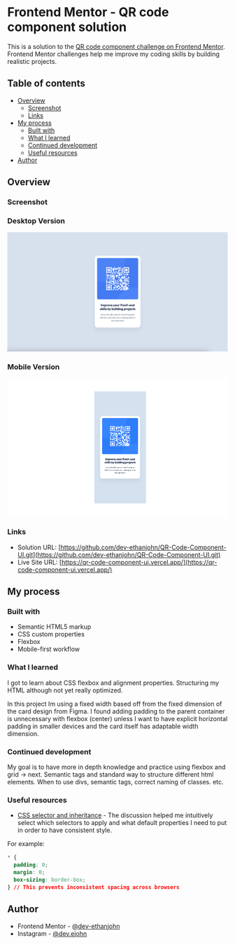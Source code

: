 # Frontend Mentor - QR code component solution

This is a solution to the [QR code component challenge on Frontend Mentor](https://www.frontendmentor.io/challenges/qr-code-component-iux_sIO_H). Frontend Mentor challenges help me improve my coding skills by building realistic projects.

## Table of contents

- [Overview](#overview)
  - [Screenshot](#screenshot)
  - [Links](#links)
- [My process](#my-process)
  - [Built with](#built-with)
  - [What I learned](#what-i-learned)
  - [Continued development](#continued-development)
  - [Useful resources](#useful-resources)
- [Author](#author)

## Overview

### Screenshot

### Desktop Version

![Desktop Version](/images/desktop-view.png)

### Mobile Version

![Mobile Version](/images/mobile-view.png)

### Links

- Solution URL: [https://github.com/dev-ethanjohn/QR-Code-Component-UI.git](https://github.com/dev-ethanjohn/QR-Code-Component-UI.git)
- Live Site URL: [https://qr-code-component-ui.vercel.app/](https://qr-code-component-ui.vercel.app/)

## My process

### Built with

- Semantic HTML5 markup
- CSS custom properties
- Flexbox
- Mobile-first workflow

### What I learned

I got to learn about CSS flexbox and alignment properties. Structuring my HTML although not yet really optimized.

In this project Im using a fixed width based off from the fixed dimension of the card design from Figma. I found adding padding to the parent container is unnecessary with flexbox (center) unless I want to have explicit horizontal padding in smaller devices and the card itself has adaptable width dimension.

### Continued development

My goal is to have more in depth knowledge and practice using flexbox and grid -> next. Semantic tags and standard way to structure different html elements. When to use divs, semantic tags, correct naming of classes. etc.

### Useful resources

- [CSS selector and inheritance](https://forum.freecodecamp.org/t/universal-selector-and-body-selector-rules/425144) - The discussion helped me intuitively select which selectors to apply and what default properties I need to put in order to have consistent style.

For example:

```CSS
* {
  padding: 0;
  margin: 0;
  box-sizing: border-box;
} // This prevents inconsistent spacing across browsers
```

## Author

- Frontend Mentor - [@dev-ethanjohn](https://www.frontendmentor.io/profile/dev-ethanjohn)
- Instagram - [@dev.ejohn](https://www.instagram.com/dev.ejohn/)
